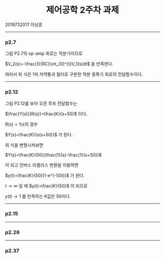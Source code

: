# **<center>제어공학 2주차 과제**</center>  
2019732017 이상훈

---
### p2.7
그림 P2.7의 op-amp 회로는 적분기이므로  

$V_2(s)=-\frac{1}{RC}\int_{0}^{t}V_1(s)dt$ 을 만족한다.  

따라서 위 식은 1차 저역통과 필터로 구분한 적분 증폭기 회로의 전달함수이다.

---

### p2.12
그림 P2.12를 보아 오픈 루프 전달함수는

$\frac{Y(s)}{R(s)}=\frac{K}{s+50}$ 이다.  

$R(s) = 1/s$의 경우  

$Y(s)=\frac{K}{s(s+50)}$ 가 된다.

위 식을 변형시켜보면  

$Y(s)=\frac{K}{50}(\frac{1}{s}-\frac{1}{s+50})$  

이 되고 인버스 라플라스 변환을 이용하면  

$y(t)=\frac{K}{50}(1-e^{-50t})$ 가 된다.  

$t\rightarrow \infty$ 일 때 $y(t)=\frac{K}{50}$ 이 되므로  

$y(t)\rightarrow1$ 를 만족하는 $K$값은 $50$이다.

---
### p2.15



---
### p2.26




---
### p2.37



